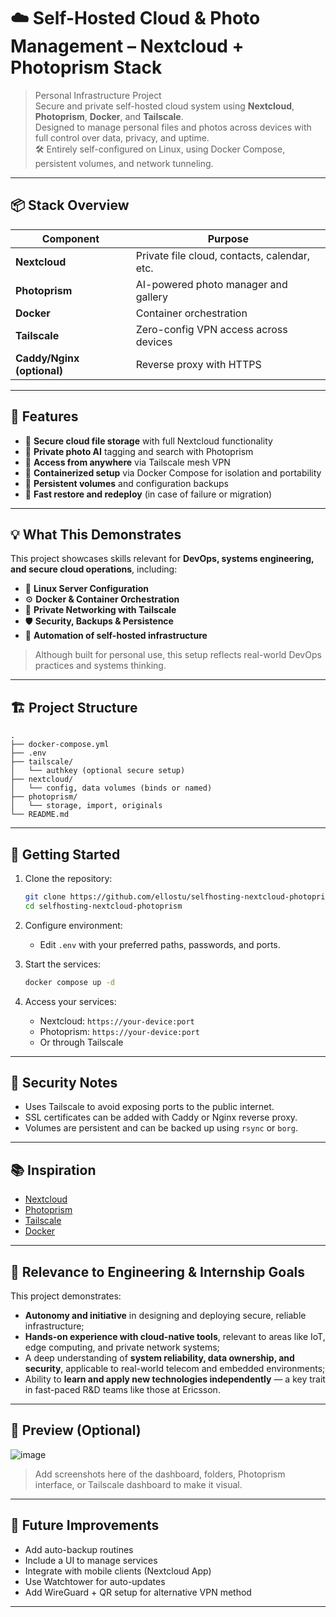 # ☁️ Self-Hosted Cloud & Photo Management – Nextcloud + Photoprism Stack

> Personal Infrastructure Project  
> Secure and private self-hosted cloud system using **Nextcloud**, **Photoprism**, **Docker**, and **Tailscale**.  
> Designed to manage personal files and photos across devices with full control over data, privacy, and uptime.  
> 🛠️ Entirely self-configured on Linux, using Docker Compose, persistent volumes, and network tunneling.

---

## 📦 Stack Overview

| Component     | Purpose                                      |
|---------------|----------------------------------------------|
| **Nextcloud** | Private file cloud, contacts, calendar, etc. |
| **Photoprism**| AI-powered photo manager and gallery         |
| **Docker**    | Container orchestration                      |
| **Tailscale** | Zero-config VPN access across devices        |
| **Caddy/Nginx (optional)** | Reverse proxy with HTTPS         |

---

## 🔧 Features

- 📁 **Secure cloud file storage** with full Nextcloud functionality
- 📸 **Private photo AI** tagging and search with Photoprism
- 🔐 **Access from anywhere** via Tailscale mesh VPN
- 🐳 **Containerized setup** via Docker Compose for isolation and portability
- 💾 **Persistent volumes** and configuration backups
- 🚀 **Fast restore and redeploy** (in case of failure or migration)

---

## 💡 What This Demonstrates

This project showcases skills relevant for **DevOps, systems engineering, and secure cloud operations**, including:

- 🧠 **Linux Server Configuration**
- ⚙️ **Docker & Container Orchestration**
- 📡 **Private Networking with Tailscale**
- 🛡️ **Security, Backups & Persistence**
- 🔁 **Automation of self-hosted infrastructure**

> Although built for personal use, this setup reflects real-world DevOps practices and systems thinking.

---

## 🏗️ Project Structure

```
.
├── docker-compose.yml
├── .env
├── tailscale/
│   └── authkey (optional secure setup)
├── nextcloud/
│   └── config, data volumes (binds or named)
├── photoprism/
│   └── storage, import, originals
└── README.md
```

---

## 🚀 Getting Started

1. Clone the repository:
   ```bash
   git clone https://github.com/ellostu/selfhosting-nextcloud-photoprism
   cd selfhosting-nextcloud-photoprism
   ```

2. Configure environment:
   - Edit `.env` with your preferred paths, passwords, and ports.

3. Start the services:
   ```bash
   docker compose up -d
   ```

4. Access your services:
   - Nextcloud: `https://your-device:port`
   - Photoprism: `https://your-device:port`
   - Or through Tailscale

---

## 🔐 Security Notes

- Uses Tailscale to avoid exposing ports to the public internet.
- SSL certificates can be added with Caddy or Nginx reverse proxy.
- Volumes are persistent and can be backed up using `rsync` or `borg`.

---

## 📚 Inspiration

- [Nextcloud](https://nextcloud.com/)
- [Photoprism](https://photoprism.app/)
- [Tailscale](https://tailscale.com/)
- [Docker](https://docs.docker.com/compose/)

---

## 📌 Relevance to Engineering & Internship Goals

This project demonstrates:

- **Autonomy and initiative** in designing and deploying secure, reliable infrastructure;
- **Hands-on experience with cloud-native tools**, relevant to areas like IoT, edge computing, and private network systems;
- A deep understanding of **system reliability, data ownership, and security**, applicable to real-world telecom and embedded environments;
- Ability to **learn and apply new technologies independently** — a key trait in fast-paced R&D teams like those at Ericsson.

---

## 📸 Preview (Optional)

![image](https://github.com/user-attachments/assets/27d50972-b2c9-4b1f-9eb8-3bf56147ca6b)

> Add screenshots here of the dashboard, folders, Photoprism interface, or Tailscale dashboard to make it visual.

---

## 🧪 Future Improvements

- Add auto-backup routines
- Include a UI to manage services
- Integrate with mobile clients (Nextcloud App)
- Use Watchtower for auto-updates
- Add WireGuard + QR setup for alternative VPN method

---
